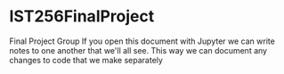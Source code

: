 # IST256FinalProject
Final Project Group
If you open this document with Jupyter we can write notes to one another that we'll all see. This way we can document any changes to code that we make separately 